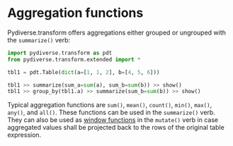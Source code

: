 # Aggregation functions

Pydiverse.transform offers aggregations either grouped or ungrouped with the `summarize()` verb:

```python
import pydiverse.transform as pdt
from pydiverse.transform.extended import *

tbl1 = pdt.Table(dict(a=[1, 1, 2], b=[4, 5, 6]))

tbl1 >> summarize(sum_a=sum(a), sum_b=sum(b)) >> show()
tbl1 >> group_by(tbl1.a) >> summarize(sum_b=sum(b)) >> show()
```

Typical aggregation functions are `sum()`, `mean()`, `count()`, `min()`, `max()`, `any()`, and `all()`.
These functions can be used in the `summarize()` verb.
They can also be used as [window functions](/examples/window_functions) in the `mutate()` verb in case aggregated
values shall be projected back to the rows of the original table expression.
